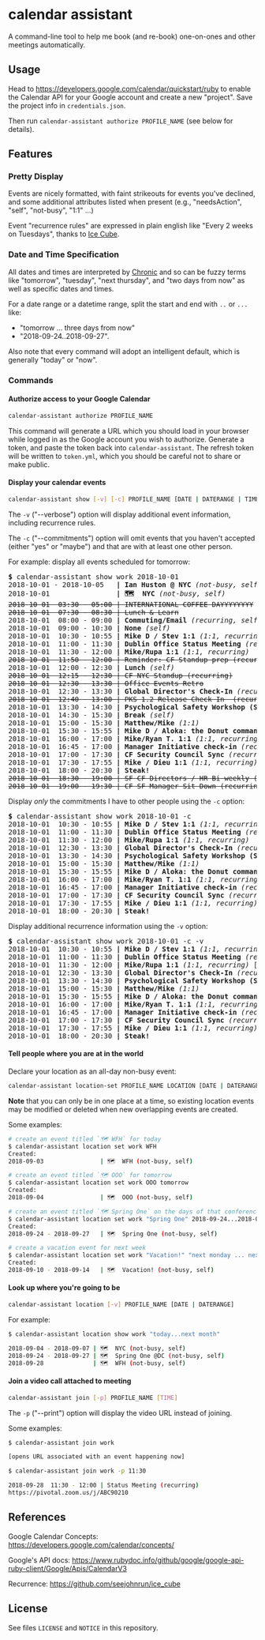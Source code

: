 # calendar assistant

A command-line tool to help me book (and re-book) one-on-ones and other meetings automatically.


## Usage

Head to https://developers.google.com/calendar/quickstart/ruby to enable the Calendar API for your Google account and create a new "project". Save the project info in `credentials.json`.

Then run `calendar-assistant authorize PROFILE_NAME` (see below for details).


## Features

### Pretty Display

Events are nicely formatted, with faint strikeouts for events you've declined, and some additional attributes listed when present (e.g., "needsAction", "self", "not-busy", "1:1" ...)

Event "recurrence rules" are expressed in plain english like "Every 2 weeks on Tuesdays", thanks to [Ice Cube](https://github.com/seejohnrun/ice_cube).


### Date and Time Specification

All dates and times are interpreted by [Chronic](https://github.com/mojombo/chronic) and so can be fuzzy terms like "tomorrow", "tuesday", "next thursday", and "two days from now" as well as specific dates and times.

For a date range or a datetime range, split the start and end with `..` or `...` like:

* "tomorrow ... three days from now"
* "2018-09-24..2018-09-27".

Also note that every command will adopt an intelligent default, which is generally "today" or "now".


### Commands

#### Authorize access to your Google Calendar

``` bash
calendar-assistant authorize PROFILE_NAME
```

This command will generate a URL which you should load in your browser while logged in as the Google account you wish to authorize. Generate a token, and paste the token back into `calendar-assistant`. The refresh token will be written to `token.yml`, which you should be careful not to share or make public.


#### Display your calendar events

``` bash
calendar-assistant show [-v] [-c] PROFILE_NAME [DATE | DATERANGE | TIMERANGE]
```

The `-v` ("--verbose") option will display additional event information, including recurrence rules.

The `-c` ("--commitments") option will omit events that you haven't accepted (either "yes" or "maybe") and that are with at least one other person.

For example: display all events scheduled for tomorrow:

<pre>
<b>$</b> calendar-assistant show work 2018-10-01
2018-10-01 - 2018-10-05  <b> | Ian Huston @ NYC</b><i> (not-busy, self)</i>
2018-10-01               <b> | 🗺  NYC</b><i> (not-busy, self)</i>
<strike>2018-10-01  03:30 - 05:00 | INTERNATIONAL COFFEE DAYYYYYYYY</strike>
<strike>2018-10-01  07:30 - 08:30 | Lunch & Learn</strike>
2018-10-01  08:00 - 09:00<b> | Commuting/Email</b><i> (recurring, self)</i>
2018-10-01  09:00 - 10:30<b> | None</b><i> (self)</i>
2018-10-01  10:30 - 10:55<b> | Mike D / Stev 1:1</b><i> (1:1, recurring)</i>
2018-10-01  11:00 - 11:30<b> | Dublin Office Status Meeting</b><i> (recurring)</i>
2018-10-01  11:30 - 12:00<b> | Mike/Rupa 1:1</b><i> (1:1, recurring)</i>
<strike>2018-10-01  11:50 - 12:00 | Reminder: CF Standup prep (recurring)</strike>
2018-10-01  12:00 - 12:30<b> | Lunch</b><i> (self)</i>
<strike>2018-10-01  12:15 - 12:30 | CF NYC Standup (recurring)</strike>
<strike>2018-10-01  12:30 - 13:30 | Office Events Retro</strike>
2018-10-01  12:30 - 13:30<b> | Global Director's Check-In</b><i> (recurring)</i>
<strike>2018-10-01  12:40 - 13:00 | PKS 1.2 Release Check In  (recurring)</strike>
2018-10-01  13:30 - 14:30<b> | Psychological Safety Workshop (Session 1)</b>
2018-10-01  14:30 - 15:30<b> | Break</b><i> (self)</i>
2018-10-01  15:00 - 15:30<b> | Matthew/Mike</b><i> (1:1)</i>
2018-10-01  15:30 - 15:55<b> | Mike D / Aloka: the Donut commands it</b><i> (1:1, recurring)</i>
2018-10-01  16:00 - 17:00<b> | Mike/Ryan T. 1:1</b><i> (1:1, recurring)</i>
2018-10-01  16:45 - 17:00<b> | Manager Initiative check-in</b><i> (recurring)</i>
2018-10-01  17:00 - 17:30<b> | CF Security Council Sync</b><i> (recurring)</i>
2018-10-01  17:30 - 17:55<b> | Mike / Dieu 1:1</b><i> (1:1, recurring)</i>
2018-10-01  18:00 - 20:30<b> | Steak!</b>
<strike>2018-10-01  18:30 - 19:00 | SF CF Directors / HR Bi-weekly (recurring)</strike>
<strike>2018-10-01  19:00 - 19:30 | CF SF Manager Sit Down (recurring)</strike>
</pre>


Display _only_ the commitments I have to other people using the `-c` option:

<pre>
<b>$</b> calendar-assistant show work 2018-10-01 -c
2018-10-01  10:30 - 10:55<b> | Mike D / Stev 1:1</b><i> (1:1, recurring)</i>
2018-10-01  11:00 - 11:30<b> | Dublin Office Status Meeting</b><i> (recurring)</i>
2018-10-01  11:30 - 12:00<b> | Mike/Rupa 1:1</b><i> (1:1, recurring)</i>
2018-10-01  12:30 - 13:30<b> | Global Director's Check-In</b><i> (recurring)</i>
2018-10-01  13:30 - 14:30<b> | Psychological Safety Workshop (Session 1)</b>
2018-10-01  15:00 - 15:30<b> | Matthew/Mike</b><i> (1:1)</i>
2018-10-01  15:30 - 15:55<b> | Mike D / Aloka: the Donut commands it</b><i> (1:1, recurring)</i>
2018-10-01  16:00 - 17:00<b> | Mike/Ryan T. 1:1</b><i> (1:1, recurring)</i>
2018-10-01  16:45 - 17:00<b> | Manager Initiative check-in</b><i> (recurring)</i>
2018-10-01  17:00 - 17:30<b> | CF Security Council Sync</b><i> (recurring)</i>
2018-10-01  17:30 - 17:55<b> | Mike / Dieu 1:1</b><i> (1:1, recurring)</i>
2018-10-01  18:00 - 20:30<b> | Steak!</b>
</pre>


Display additional recurrence information using the `-v` option:

<pre>
<b>$</b> calendar-assistant show work 2018-10-01 -c -v
2018-10-01  10:30 - 10:55<b> | Mike D / Stev 1:1</b><i> (1:1, recurring)</i> [Weekly on Mondays]
2018-10-01  11:00 - 11:30<b> | Dublin Office Status Meeting</b><i> (recurring)</i> [Every 2 weeks on Mondays]
2018-10-01  11:30 - 12:00<b> | Mike/Rupa 1:1</b><i> (1:1, recurring)</i> [Every 3 weeks on Fridays]
2018-10-01  12:30 - 13:30<b> | Global Director's Check-In</b><i> (recurring)</i> [Weekly on Mondays]
2018-10-01  13:30 - 14:30<b> | Psychological Safety Workshop (Session 1)</b>
2018-10-01  15:00 - 15:30<b> | Matthew/Mike</b><i> (1:1)</i>
2018-10-01  15:30 - 15:55<b> | Mike D / Aloka: the Donut commands it</b><i> (1:1, recurring)</i> [Every 3 weeks on Tuesdays]
2018-10-01  16:00 - 17:00<b> | Mike/Ryan T. 1:1</b><i> (1:1, recurring)</i> [Every 2 weeks on Fridays]
2018-10-01  16:45 - 17:00<b> | Manager Initiative check-in</b><i> (recurring)</i> [Weekly on Weekdays]
2018-10-01  17:00 - 17:30<b> | CF Security Council Sync</b><i> (recurring)</i> [Weekly on Mondays]
2018-10-01  17:30 - 17:55<b> | Mike / Dieu 1:1</b><i> (1:1, recurring)</i> [Weekly on Mondays]
2018-10-01  18:00 - 20:30<b> | Steak!</b>
</pre>


#### Tell people where you are at in the world

Declare your location as an all-day non-busy event:

``` bash
calendar-assistant location-set PROFILE_NAME LOCATION [DATE | DATERANGE]
```

**Note** that you can only be in one place at a time, so existing location events may be modified or deleted when new overlapping events are created.

Some examples:

``` bash
# create an event titled `🗺 WFH` for today
$ calendar-assistant location set work WFH
Created:
2018-09-03                | 🗺  WFH (not-busy, self)

# create an event titled `🗺 OOO` for tomorrow
$ calendar-assistant location set work OOO tomorrow
Created:
2018-09-04                | 🗺  OOO (not-busy, self)

# create an event titled `🗺 Spring One` on the days of that conference
$ calendar-assistant location set work "Spring One" 2018-09-24...2018-09-27
Created:
2018-09-24 - 2018-09-27   | 🗺  Spring One (not-busy, self)

# create a vacation event for next week
$ calendar-assistant location set work "Vacation!" "next monday ... next week friday"
Created:
2018-09-10 - 2018-09-14   | 🗺  Vacation! (not-busy, self)
```

#### Look up where you're going to be

``` bash
calendar-assistant location [-v] PROFILE_NAME [DATE | DATERANGE]
```

For example:

``` bash
$ calendar-assistant location show work "today...next month"

2018-09-04 - 2018-09-07 | 🗺  NYC (not-busy, self)
2018-09-24 - 2018-09-27 | 🗺  Spring One @DC (not-busy, self)
2018-09-28              | 🗺  WFH (not-busy, self)
```

#### Join a video call attached to meeting 

``` bash
calendar-assistant join [-p] PROFILE_NAME [TIME]
```

The `-p` ("--print") option will display the video URL instead of joining.

Some examples:

``` bash
$ calendar-assistant join work

[opens URL associated with an event happening now]

$ calendar-assistant join work -p 11:30

2018-09-28  11:30 - 12:00 | Status Meeting (recurring)
https://pivotal.zoom.us/j/ABC90210
```

## References

Google Calendar Concepts: https://developers.google.com/calendar/concepts/

Google's API docs: https://www.rubydoc.info/github/google/google-api-ruby-client/Google/Apis/CalendarV3

Recurrence: https://github.com/seejohnrun/ice_cube


## License

See files `LICENSE` and `NOTICE` in this repository.
